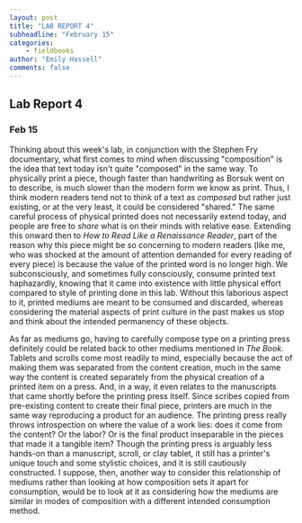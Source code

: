 ```yaml
---
layout: post
title: "LAB REPORT 4"
subheadline: "February 15"
categories:
    - fieldbooks
author: "Emily Hassell"
comments: false
---
```


## Lab Report 4
### Feb 15

Thinking about this week's lab, in conjunction with the Stephen Fry documentary, what first comes to mind when discussing "composition" is the idea that text today isn't quite "composed" in the same way. To physically print a piece, though faster than handwriting as Borsuk went on to describe, is much slower than the modern form we know as print. Thus, I think modern readers tend not to think of a text as _composed_ but rather just existing, or at the very least, it could be considered "shared." The same careful process of physical printed does not necessarily extend today, and people are free to _share_ what is on their minds with relative ease. Extending this onward then to _How to Read Like a Renaissance Reader_, part of the reason why this piece might be so concerning to modern readers (like me, who was shocked at the amount of attention demanded for every reading of every piece) is because the value of the printed word is no longer high. We subconsciously, and sometimes fully consciously, consume printed text haphazardly, knowing that it came into existence with little physical effort compared to style of printing done in this lab. Without this laborious aspect to it, printed mediums are meant to be consumed and discarded, whereas considering the material aspects of print culture in the past makes us stop and think about the intended permanency of these objects.

As far as mediums go, having to carefully compose type on a printing press definitely could be related back to other mediums mentioned in _The Book_. Tablets and scrolls come most readily to mind, especially because the act of making them was separated from the content creation, much in the same way the content is created separately from the physical creation of a printed item on a press. And, in a way, it even relates to the manuscripts that came shortly before the printing press itself. Since scribes copied from pre-existing content to create their final piece, printers are much in the same way reproducing a product for an audience. The printing press really throws introspection on where the value of a work lies: does it come from the content? Or the labor? Or is the final product inseparable in the pieces that made it a tangible item? Though the printing press is arguably less hands-on than a manuscript, scroll, or clay tablet, it still has a printer's unique touch and some stylistic choices, and it is still cautiously constructed. I suppose, then, another way to consider this relationship of mediums rather than looking at how composition sets it apart for consumption, would be to look at it as considering how the mediums are similar in modes of composition with a different intended consumption method.  
